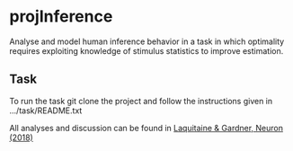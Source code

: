 # projInference

Analyse and model human inference behavior in a task in which optimality requires exploiting knowledge of stimulus statistics to improve estimation.

Task
----
To run the task git clone the project and follow the instructions given in .../task/README.txt

All analyses and discussion can be found in [Laquitaine & Gardner, Neuron (2018)](https://secure.jbs.elsevierhealth.com/action/getSharedSiteSession?redirect=http%3A%2F%2Fwww.cell.com%2Fneuron%2FpdfExtended%2FS0896-6273%2817%2931134-0&rc=0&code=cell-site)
